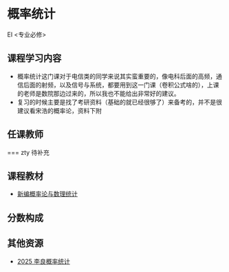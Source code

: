 # 概率统计
<div class="badges">
<span class="badge EI-badge">EI <专业必修></span>
</div>


## 课程学习内容
+ 概率统计这门课对于电信类的同学来说其实蛮重要的，像电科后面的高频，通信后面的射频，以及信号与系统，都要用到这一门课（卷积公式啥的），上课的老师是数院那边过来的，所以我也不能给出非常好的建议。
+ 复习的时候主要是找了考研资料（基础的就已经很够了）来备考的，并不是很建议看宋浩的概率论，资料下附

## 任课教师

=== zty
    待补充

## 课程教材
+ [新编概率论与数理统计](https://pan.baidu.com/s/1JLp1E7kXnSpLoed5PUBnYA?pwd=icic)

## 分数构成

## 其他资源
+ [2025 李良概率统计](https://pan.baidu.com/s/1gXp4wz3287PYIajJ3hSGfQ?pwd=icic)